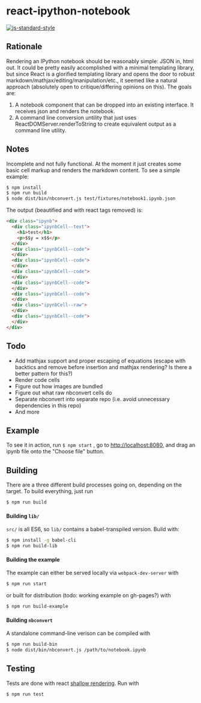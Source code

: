# react-ipython-notebook

[![js-standard-style](https://img.shields.io/badge/code%20style-standard-brightgreen.svg)](http://standardjs.com/)

## Rationale

Rendering an IPython notebook should be reasonably simple: JSON in, html out. It could be pretty easily accomplished with a minimal templating library, but since React is a glorified templating library and opens the door to robust markdown/mathjax/editing/manipulation/etc., it seemed like a natural approach (absolutely open to critique/differing opinions on this). The goals are:

  1. A notebook component that can be dropped into an existing interface. It receives json and renders the notebook.
  2. A command line conversion untility that just uses ReactDOMServer.renderToString to create equivalent output as a command line utility.

## Notes

Incomplete and not fully functional. At the moment it just creates some basic cell markup and renders the markdown content. To see a simple example:

```bash
$ npm install
$ npm run build
$ node dist/bin/nbconvert.js test/fixtures/notebook1.ipynb.json 
```

The output (beautified and with react tags removed) is:

```html
<div class="ipynb">
  <div class="ipynbCell--text">
    <h1>test</h1>
    <p>$$y = x$$</p>
  </div>
  <div class="ipynbCell--code">
  </div>
  <div class="ipynbCell--code">
  </div>
  <div class="ipynbCell--code">
  </div>
  <div class="ipynbCell--code">
  </div>
  <div class="ipynbCell--code">
  </div>
  <div class="ipynbCell--raw">
  </div>
  <div class="ipynbCell--code">
  </div>
</div>
```

## Todo

- Add mathjax support and proper escaping of equations (escape with backtics and remove before insertion and mathjax rendering? Is there a better pattern for this?)
- Render code cells
- Figure out how images are bundled
- Figure out what raw nbconvert cells do
- Separate nbconvert into separate repo (i.e. avoid unnecessary dependencies in this repo)
- And more

## Example

To see it in action, run `$ npm start` , go to [http://localhost:8080](http://localhost:8080), and drag an ipynb file onto the "Choose file" button.

## Building

There are a three different build processes going on, depending on the target. To build everything, just run

```bash
$ npm run build
```

#### Building `lib/`

`src/` is all ES6, so `lib/` contains a babel-transpiled version. Build with:

```bash
$ npm install -g babel-cli
$ npm run build-lib
```

#### Building the example

The example can either be served locally via `webpack-dev-server` with

```bash
$ npm run start
```

or built for distribution (todo: working example on gh-pages?) with

```bash
$ npm run build-example
```

#### Building `nbconvert`

A standalone command-line verison can be compiled with

```bash
$ npm run build-bin
$ node dist/bin/nbconvert.js /path/to/notebook.ipynb
```

## Testing

Tests are done with react [shallow rendering](https://facebook.github.io/react/docs/test-utils.html#shallow-rendering). Run with

```bash
$ npm run test
```
